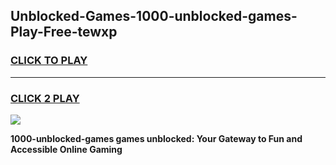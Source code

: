 
## Unblocked-Games-1000-unblocked-games-Play-Free-tewxp
<h3>
<a href="https://premium76.site?title=1000-unblocked-games&ref=18A1">CLICK TO PLAY</a></h3>
<hr>

<h3>
<a href="https://premium76.site?title=1000-unblocked-games&ref=18A1">CLICK 2 PLAY</a>
  
</h3>

<a href="https://premium76.site?title=1000-unblocked-games&ref=18A1"><img src="https://clearcache.store/games.png"></a>


**1000-unblocked-games games unblocked: Your Gateway to Fun and Accessible Online Gaming**
